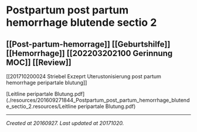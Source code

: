 # Postpartum post partum hemorrhage blutende sectio 2
 [[Post-partum-hemorrage]] [[Geburtshilfe]] [[Hemorrhage]] [[202203202100 Gerinnung MOC]] [[Review]] 
---



[[201710200024 Striebel Exzeprt Uterustonisierung post partum hemorrhage peripartale blutung]]

[Leitline peripartale Blutung.pdf](./resources/201609271844_Postpartum_post_partum_hemorrhage_blutende_sectio_2.resources/Leitline peripartale Blutung.pdf)

---

_Created at 20160927._
_Last updated at 20171020._



